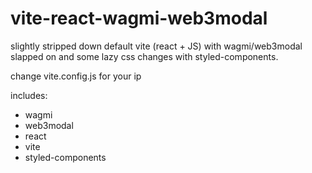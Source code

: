 # vite-react-wagmi-web3modal

slightly stripped down default vite (react + JS) with wagmi/web3modal slapped on and some lazy css changes with styled-components. 


change vite.config.js for your ip

includes:
 - wagmi
 - web3modal
 - react
 - vite
 - styled-components
 
